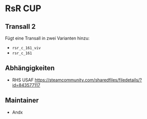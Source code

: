 # RsR CUP

## Transall 2

Fügt eine Transall in zwei Varianten hinzu:

- `rsr_c_161_viv`
- `rsr_c_161`

## Abhängigkeiten

- RHS USAF <https://steamcommunity.com/sharedfiles/filedetails/?id=843577117>

## Maintainer

- Andx
